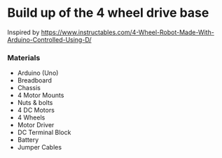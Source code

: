 # Build up of the 4 wheel drive base
Inspired by https://www.instructables.com/4-Wheel-Robot-Made-With-Arduino-Controlled-Using-D/

### Materials
* Arduino (Uno)
* Breadboard
* Chassis
* 4 Motor Mounts
* Nuts & bolts
* 4 DC Motors
* 4 Wheels
* Motor Driver
* DC Terminal Block
* Battery
* Jumper Cables
